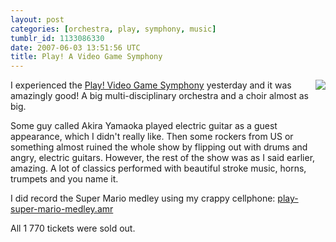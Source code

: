 ```yaml
---
layout: post
categories: [orchestra, play, symphony, music]
tumblr_id: 1133086330  
date: 2007-06-03 13:51:56 UTC
title: Play! A Video Game Symphony
---
```


<a href="http://www.flickr.com/photos/62437618@N00/188898648/"><img src="http://farm1.static.flickr.com/52/188898648_4f95b0dc84_m.jpg" style="float:right;margin-bottom:10px;margin-left:10px;" /></a>I experienced the <a href="http://www.play-symphony.com/">Play! Video Game Symphony</a> yesterday and it was amazingly good! A big multi-disciplinary orchestra and a choir almost as big.

Some guy called Akira Yamaoka played electric guitar as a guest appearance, which I didn't really like. Then some rockers from US or something almost ruined the whole show by flipping out with drums and angry, electric guitars. However, the rest of the show was as I said earlier, amazing. A lot of classics performed with beautiful stroke music, horns, trumpets and you name it.

I did record the Super Mario medley using my crappy cellphone: <a href='/attachments/2007/06/play-super-mario-medley.amr'>play-super-mario-medley.amr</a>

All 1 770 tickets were sold out.
